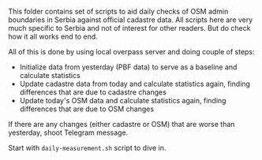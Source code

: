 This folder contains set of scripts to aid daily checks of OSM admin boundaries in Serbia against official cadastre data.
All scripts here are very much specific to Serbia and not of interest for other readers.
But do check how it all works end to end.

All of this is done by using local overpass server and doing couple of steps:
* Initialize data from yesterday (PBF data) to serve as a baseline and calculate statistics
* Update cadastre data from today and calculate statistics again, finding differences that are due to cadastre changes
* Update today's OSM data and calculate statistics again, finding differences that are due to OSM changes

If there are any changes (either cadastre or OSM) that are worse than yesterday, shoot Telegram message.

Start with `daily-measurement.sh` script to dive in.
